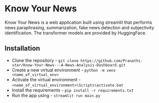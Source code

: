 # Know Your News

Know Your News is a web application built using streamlit that performs news paraphrasing, summarization, fake news detection and subjectivity identification. The transformer models are provided by HuggingFace.

## Installation

* Clone the repository - `git clone https://github.com/Pranathi-star/Know-Your-News---A-News-Analysis-Dashboard.git`
* Create a new virtual environment - `python -m venv <name_of_virtual_env>`
* Activate the virtual environment - `<name_of_virtual_environment>\Scripts\activate.bat`
* Install the requirements - `pip install -r requirements.txt`
* Run the app using - `streamlit run main.py`
